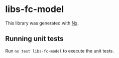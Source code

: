 # libs-fc-model

This library was generated with [Nx](https://nx.dev).

## Running unit tests

Run `nx test libs-fc-model` to execute the unit tests.
